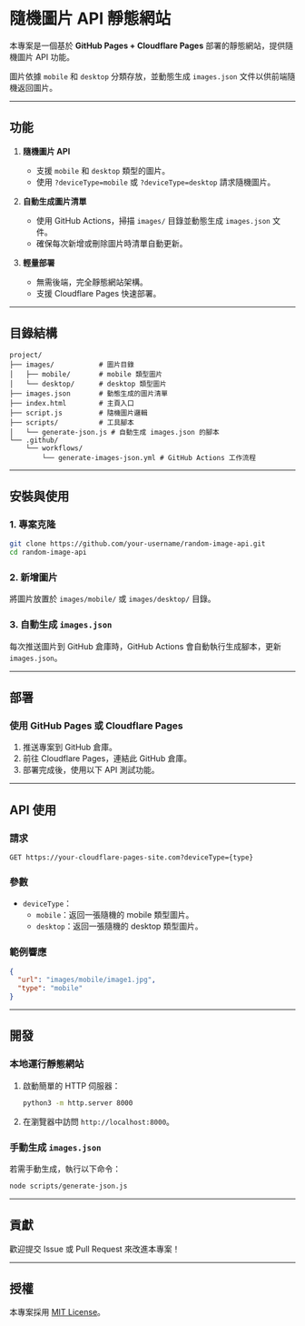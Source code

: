 
# 隨機圖片 API 靜態網站

本專案是一個基於 **GitHub Pages + Cloudflare Pages** 部署的靜態網站，提供隨機圖片 API 功能。

圖片依據 `mobile` 和 `desktop` 分類存放，並動態生成 `images.json` 文件以供前端隨機返回圖片。

---

## 功能

1. **隨機圖片 API**
   - 支援 `mobile` 和 `desktop` 類型的圖片。
   - 使用 `?deviceType=mobile` 或 `?deviceType=desktop` 請求隨機圖片。

2. **自動生成圖片清單**
   - 使用 GitHub Actions，掃描 `images/` 目錄並動態生成 `images.json` 文件。
   - 確保每次新增或刪除圖片時清單自動更新。

3. **輕量部署**
   - 無需後端，完全靜態網站架構。
   - 支援 Cloudflare Pages 快速部署。

---

## 目錄結構

```plaintext
project/
├── images/           # 圖片目錄
│   ├── mobile/       # mobile 類型圖片
│   └── desktop/      # desktop 類型圖片
├── images.json       # 動態生成的圖片清單
├── index.html        # 主頁入口
├── script.js         # 隨機圖片邏輯
├── scripts/          # 工具腳本
│   └── generate-json.js # 自動生成 images.json 的腳本
└── .github/
    └── workflows/
        └── generate-images-json.yml # GitHub Actions 工作流程
```

---

## 安裝與使用

### 1. 專案克隆
```bash
git clone https://github.com/your-username/random-image-api.git
cd random-image-api
```

### 2. 新增圖片
將圖片放置於 `images/mobile/` 或 `images/desktop/` 目錄。

### 3. 自動生成 `images.json`
每次推送圖片到 GitHub 倉庫時，GitHub Actions 會自動執行生成腳本，更新 `images.json`。

---

## 部署

### 使用 GitHub Pages 或 Cloudflare Pages
1. 推送專案到 GitHub 倉庫。
2. 前往 Cloudflare Pages，連結此 GitHub 倉庫。
3. 部署完成後，使用以下 API 測試功能。

---

## API 使用

### 請求
```http
GET https://your-cloudflare-pages-site.com?deviceType={type}
```

### 參數
- `deviceType`：
  - `mobile`：返回一張隨機的 mobile 類型圖片。
  - `desktop`：返回一張隨機的 desktop 類型圖片。

### 範例響應
```json
{
  "url": "images/mobile/image1.jpg",
  "type": "mobile"
}
```

---

## 開發

### 本地運行靜態網站
1. 啟動簡單的 HTTP 伺服器：
   ```bash
   python3 -m http.server 8000
   ```
2. 在瀏覽器中訪問 `http://localhost:8000`。

### 手動生成 `images.json`
若需手動生成，執行以下命令：
```bash
node scripts/generate-json.js
```

---

## 貢獻

歡迎提交 Issue 或 Pull Request 來改進本專案！

---

## 授權

本專案採用 [MIT License](LICENSE)。
